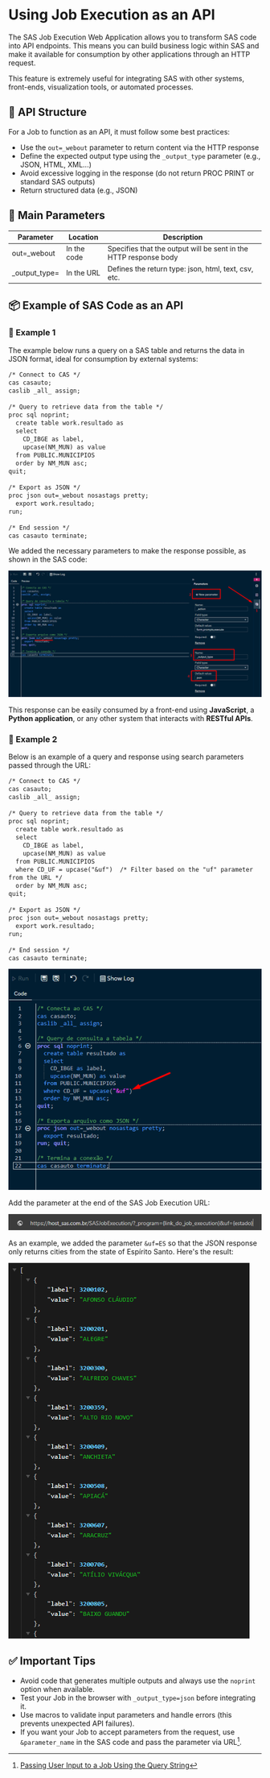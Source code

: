 # Using Job Execution as an API

The SAS Job Execution Web Application allows you to transform SAS code into API endpoints. This means you can build business logic within SAS and make it available for consumption by other applications through an HTTP request.

This feature is extremely useful for integrating SAS with other systems, front-ends, visualization tools, or automated processes.

## 🧩 API Structure

For a Job to function as an API, it must follow some best practices:

- Use the `out=_webout` parameter to return content via the HTTP response
- Define the expected output type using the `_output_type` parameter (e.g., JSON, HTML, XML...)
- Avoid excessive logging in the response (do not return PROC PRINT or standard SAS outputs)
- Return structured data (e.g., JSON)

## 🔧 Main Parameters

| Parameter        | Location     | Description |
|------------------|--------------|-------------|
| out=_webout      | In the code  | Specifies that the output will be sent in the HTTP response body |
| _output_type=    | In the URL   | Defines the return type: json, html, text, csv, etc. |

## 📦 Example of SAS Code as an API

### 📌 Example 1

The example below runs a query on a SAS table and returns the data in JSON format, ideal for consumption by external systems:

```sas
/* Connect to CAS */
cas casauto;
caslib _all_ assign;

/* Query to retrieve data from the table */
proc sql noprint;
  create table work.resultado as
  select
    CD_IBGE as label,
    upcase(NM_MUN) as value
  from PUBLIC.MUNICIPIOS
  order by NM_MUN asc;
quit;

/* Export as JSON */
proc json out=_webout nosastags pretty;
  export work.resultado;
run;

/* End session */
cas casauto terminate;
```

We added the necessary parameters to make the response possible, as shown in the SAS code:

![IMG01](/images/api/01.png)

This response can be easily consumed by a front-end using **JavaScript**, a **Python application**, or any other system that interacts with **RESTful APIs**.

### 📌 Example 2

Below is an example of a query and response using search parameters passed through the URL:

```sas
/* Connect to CAS */
cas casauto;
caslib _all_ assign;

/* Query to retrieve data from the table */
proc sql noprint;
  create table work.resultado as
  select
    CD_IBGE as label,
    upcase(NM_MUN) as value
  from PUBLIC.MUNICIPIOS
  where CD_UF = upcase("&uf")  /* Filter based on the "uf" parameter from the URL */
  order by NM_MUN asc;
quit;

/* Export as JSON */
proc json out=_webout nosastags pretty;
  export work.resultado;
run;

/* End session */
cas casauto terminate;
```

![IMG02](/images/api/02.png)

Add the parameter at the end of the SAS Job Execution URL:

![IMG03](/images/api/03.png)

As an example, we added the parameter `&uf=ES` so that the JSON response only returns cities from the state of Espírito Santo. Here's the result:

![IMG04](/images/api/04.png)

## ✅ Important Tips

- Avoid code that generates multiple outputs and always use the `noprint` option when available.
- Test your Job in the browser with `_output_type=json` before integrating it.
- Use macros to validate input parameters and handle errors (this prevents unexpected API failures).
- If you want your Job to accept parameters from the request, use `&parameter_name` in the SAS code and pass the parameter via URL[^1].

[^1]: [Passing User Input to a Job Using the Query String](documentation.sas.com/doc/en/jobexeccdc/v_004/jobexecug/n1c1nbeo2i1lhgn1ut1yuqz5ykqa.htm)